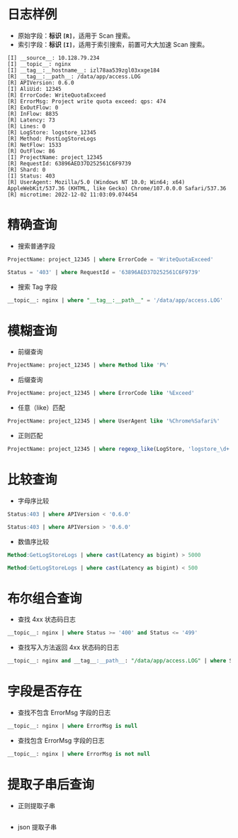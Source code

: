 # 日志样例
* 原始字段：**标识 `[R]`**，适用于 Scan 搜索。
* 索引字段：**标识 `[I]`**，适用于索引搜索，前置可大大加速 Scan 搜索。
```
[I] __source__: 10.128.79.234
[I] __topic__: nginx
[I] __tag__:__hostname__: izl78aa539zgl03xxge184
[R] __tag__:__path__: /data/app/access.LOG
[R] APIVersion: 0.6.0
[I] AliUid: 12345
[R] ErrorCode: WriteQuotaExceed
[R] ErrorMsg: Project write quota exceed: qps: 474
[R] ExOutFlow: 0
[R] InFlow: 8835
[R] Latency: 73
[R] Lines: 0
[R] LogStore: logstore_12345
[R] Method: PostLogStoreLogs
[R] NetFlow: 1533
[R] OutFlow: 86
[I] ProjectName: project_12345
[R] RequestId: 63896AED37D252561C6F9739
[R] Shard: 0
[I] Status: 403
[R] UserAgent: Mozilla/5.0 (Windows NT 10.0; Win64; x64) AppleWebKit/537.36 (KHTML, like Gecko) Chrome/107.0.0.0 Safari/537.36
[R] microtime: 2022-12-02 11:03:09.074454
```
# 精确查询

* 搜索普通字段
```sql
ProjectName: project_12345 | where ErrorCode = 'WriteQuotaExceed'
```
```sql
Status = '403' | where RequestId = '63896AED37D252561C6F9739'
```

* 搜索 Tag 字段
```sql
__topic__: nginx | where "__tag__:__path__" = '/data/app/access.LOG'
```

# 模糊查询

* 前缀查询
```sql
ProjectName: project_12345 | where Method like 'P%'
```

* 后缀查询
```sql
ProjectName: project_12345 | where ErrorCode like '%Exceed'

```

* 任意（like）匹配
```sql
ProjectName: project_12345 | where UserAgent like '%Chrome%Safari%'

```

* 正则匹配
```sql
ProjectName: project_12345 | where regexp_like(LogStore, 'logstore_\d+')
```

# 比较查询

* 字母序比较
```sql
Status:403 | where APIVersion < '0.6.0'
```
```sql
Status:403 | where APIVersion > '0.6.0'
```

* 数值序比较
```sql
Method:GetLogStoreLogs | where cast(Latency as bigint) > 5000
```
```sql
Method:GetLogStoreLogs | where cast(Latency as bigint) < 500
```
# 布尔组合查询

* 查找 4xx 状态码日志
```sql
__topic__: nginx | where Status >= '400' and Status <= '499'

```

* 查找写入方法返回 4xx 状态码的日志
```sql
__topic__: nginx and __tag__:__path__: "/data/app/access.LOG" | where Status >= '400' and Status <= '499' and (Method = "PostLogStoreLogs" or Method = "WebTracking")

```
# 字段是否存在

* 查找不包含 ErrorMsg 字段的日志
```sql
__topic__: nginx | where ErrorMsg is null
```

* 查找包含 ErrorMsg 字段的日志
```sql
__topic__: nginx | where ErrorMsg is not null
```

# 提取子串后查询

* 正则提取子串
```sql

```

* json 提取子串
```sql

```